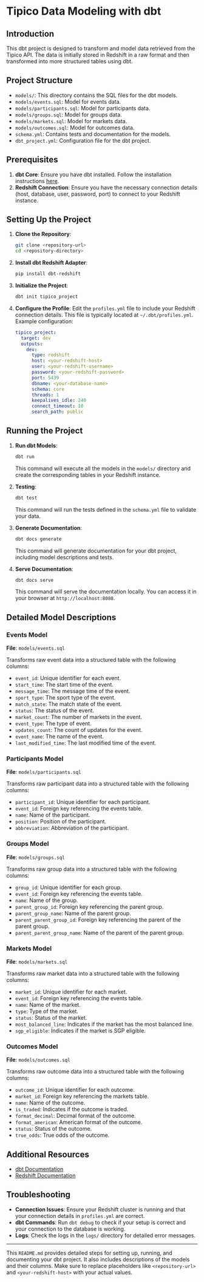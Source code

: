 # Tipico Data Modeling with dbt

## Introduction

This dbt project is designed to transform and model data retrieved from the Tipico API. The data is initially stored in Redshift in a raw format and then transformed into more structured tables using dbt.

## Project Structure

- `models/`: This directory contains the SQL files for the dbt models.
- `models/events.sql`: Model for events data.
- `models/participants.sql`: Model for participants data.
- `models/groups.sql`: Model for groups data.
- `models/markets.sql`: Model for markets data.
- `models/outcomes.sql`: Model for outcomes data.
- `schema.yml`: Contains tests and documentation for the models.
- `dbt_project.yml`: Configuration file for the dbt project.

## Prerequisites

1. **dbt Core**: Ensure you have dbt installed. Follow the installation instructions [here](https://docs.getdbt.com/dbt-cli/installation).
2. **Redshift Connection**: Ensure you have the necessary connection details (host, database, user, password, port) to connect to your Redshift instance.

## Setting Up the Project

1. **Clone the Repository**: 
    ```bash
    git clone <repository-url>
    cd <repository-directory>
    ```

2. **Install dbt Redshift Adapter**: 
    ```bash
    pip install dbt-redshift
    ```

3. **Initialize the Project**:
    ```bash
    dbt init tipico_project
    ```

4. **Configure the Profile**:
    Edit the `profiles.yml` file to include your Redshift connection details. This file is typically located at `~/.dbt/profiles.yml`. Example configuration:

    ```yaml
    tipico_project:
      target: dev
      outputs:
        dev:
          type: redshift
          host: <your-redshift-host>
          user: <your-redshift-username>
          password: <your-redshift-password>
          port: 5439
          dbname: <your-database-name>
          schema: core
          threads: 1
          keepalives_idle: 240
          connect_timeout: 10
          search_path: public
    ```

## Running the Project

1. **Run dbt Models**:
    ```bash
    dbt run
    ```

    This command will execute all the models in the `models/` directory and create the corresponding tables in your Redshift instance.

2. **Testing**:
    ```bash
    dbt test
    ```

    This command will run the tests defined in the `schema.yml` file to validate your data.

3. **Generate Documentation**:
    ```bash
    dbt docs generate
    ```

    This command will generate documentation for your dbt project, including model descriptions and tests.

4. **Serve Documentation**:
    ```bash
    dbt docs serve
    ```

    This command will serve the documentation locally. You can access it in your browser at `http://localhost:8080`.

## Detailed Model Descriptions

### Events Model

**File**: `models/events.sql`

Transforms raw event data into a structured table with the following columns:
- `event_id`: Unique identifier for each event.
- `start_time`: The start time of the event.
- `message_time`: The message time of the event.
- `sport_type`: The sport type of the event.
- `match_state`: The match state of the event.
- `status`: The status of the event.
- `market_count`: The number of markets in the event.
- `event_type`: The type of event.
- `updates_count`: The count of updates for the event.
- `event_name`: The name of the event.
- `last_modified_time`: The last modified time of the event.

### Participants Model

**File**: `models/participants.sql`

Transforms raw participant data into a structured table with the following columns:
- `participant_id`: Unique identifier for each participant.
- `event_id`: Foreign key referencing the events table.
- `name`: Name of the participant.
- `position`: Position of the participant.
- `abbreviation`: Abbreviation of the participant.

### Groups Model

**File**: `models/groups.sql`

Transforms raw group data into a structured table with the following columns:
- `group_id`: Unique identifier for each group.
- `event_id`: Foreign key referencing the events table.
- `name`: Name of the group.
- `parent_group_id`: Foreign key referencing the parent group.
- `parent_group_name`: Name of the parent group.
- `parent_parent_group_id`: Foreign key referencing the parent of the parent group.
- `parent_parent_group_name`: Name of the parent of the parent group.

### Markets Model

**File**: `models/markets.sql`

Transforms raw market data into a structured table with the following columns:
- `market_id`: Unique identifier for each market.
- `event_id`: Foreign key referencing the events table.
- `name`: Name of the market.
- `type`: Type of the market.
- `status`: Status of the market.
- `most_balanced_line`: Indicates if the market has the most balanced line.
- `sgp_eligible`: Indicates if the market is SGP eligible.

### Outcomes Model

**File**: `models/outcomes.sql`

Transforms raw outcome data into a structured table with the following columns:
- `outcome_id`: Unique identifier for each outcome.
- `market_id`: Foreign key referencing the markets table.
- `name`: Name of the outcome.
- `is_traded`: Indicates if the outcome is traded.
- `format_decimal`: Decimal format of the outcome.
- `format_american`: American format of the outcome.
- `status`: Status of the outcome.
- `true_odds`: True odds of the outcome.

## Additional Resources

- [dbt Documentation](https://docs.getdbt.com/docs/introduction)
- [Redshift Documentation](https://docs.aws.amazon.com/redshift/latest/dg/welcome.html)

## Troubleshooting

- **Connection Issues**: Ensure your Redshift cluster is running and that your connection details in `profiles.yml` are correct.
- **dbt Commands**: Run `dbt debug` to check if your setup is correct and your connection to the database is working.
- **Logs**: Check the logs in the `logs/` directory for detailed error messages.

---

This `README.md` provides detailed steps for setting up, running, and documenting your dbt project. It also includes descriptions of the models and their columns. Make sure to replace placeholders like `<repository-url>` and `<your-redshift-host>` with your actual values.
